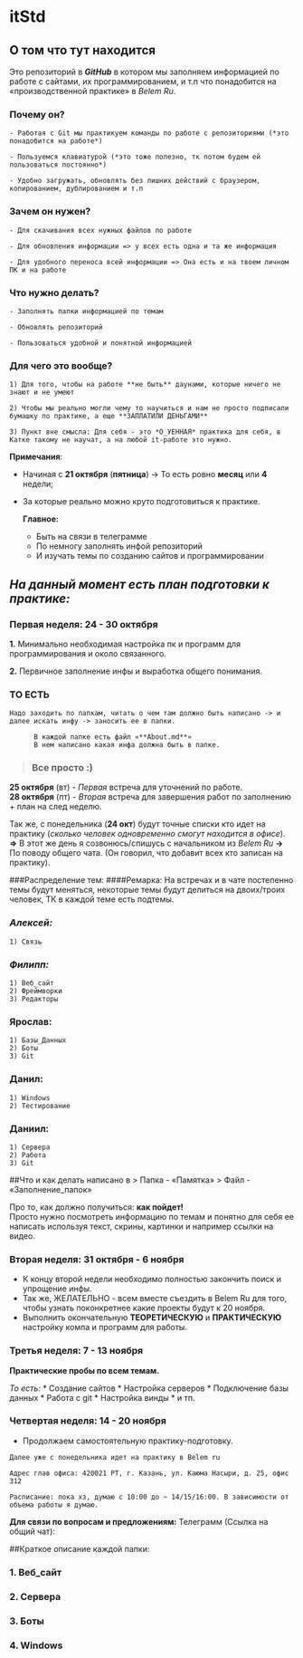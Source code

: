 # itStd

## О том что тут находится

Это репозиторий в ***GitHub*** в котором мы заполняем информацией по работе с сайтами, их программированием, и т.п что понадобится на «производственной практике» в *Belem Ru*.

### Почему он?

```
- Работая с Git мы практикуем команды по работе с репозиториями (*это понадобится на работе*)

- Пользуемся клавиатурой (*это тоже полезно, тк потом будем ей пользоваться постоянно*)

- Удобно загружать, обновлять без лишних действий с браузером, копированием, дублированием и т.п
```

### Зачем он нужен?

	- Для скачивания всех нужных файлов по работе
	
	- Для обновления информации => у всех есть одна и та же информация
	
	- Для удобного переноса всей информации => Она есть и на твоем личном ПК и на работе

### Что нужно делать?

	- Заполнять папки информацией по темам 
	
	- Обновлять репозиторий 
	
	- Пользоваться удобной и понятной информацией 


### Для чего это вообще?
	
	1) Для того, чтобы на работе **не быть** даунами, которые ничего не знают и не умеют 

	2) Чтобы мы реально могли чему то научиться и нам не просто подписали бумашку по практике, а еще **ЗАПЛАТИЛИ ДЕНЬГАМИ**    

	3) Пункт вне смысла: Для себя - это *O_УЕННАЯ* практика для себя, в Катке такому не научат, а на любой it-работе это нужно.


**Примечания**: 

+ Начиная с **21 октября** (**пятница**) -> То есть ровно **месяц** или **4** недели;  
+ За которые реально можно круто подготовиться к практике.  
				
	
	 **Главное:** 
	
	+ Быть на связи в телеграмме  
	+ По немногу заполнять инфой репозиторий   
	+ И изучать темы по созданию сайтов и программировании  
	  							

## *На данный момент есть план подготовки к практике:*

### Первая неделя: 24 - 30 октября

**1.** Минимально необходимая настройка пк и программ для программирования и около связанного. 

**2.** Первичное заполнение инфы и выработка общего понимания.


### ТО ЕСТЬ 
	Надо заходить по папкам, читать о чем там должно быть написано -> и далее искать инфу -> заносить ее в папки. 

```
	  В каждой папке есть файл «**About.md**»   
	  В нем написано какая инфа должна быть в папке.
```
> ### Все просто :)

**25 октября** (вт) - *Первая* встреча для уточнений по работе.   
**28 октября** (пт) - *Вторая* встреча для завершения работ по заполнению + план на след неделю. 

 Так же, с понедельника (**24 окт**) будут точные списки кто идет на практику (*сколько человек одновременно смогут находится в офисе*).  
 **=>** В этот же день я созвонюсь/спишусь с начальником из *Belem Ru* 
 **->** По поводу общего чата. (Он говорил, что добавит всех кто записан на практику). 

###Распределение тем: 
	####Ремарка: 
		На встречах и в чате постепенно темы будут меняться, некоторые темы будут делиться на двоих/троих человек, ТК в каждой теме есть подтемы. 

### *Алексей:* 
	1) Связь  

### *Филипп:* 
	1) Веб_сайт  
	2) Фреймворки  
	3) Редакторы  

### Ярослав: 
	1) Базы_Данных  
	2) Боты  
	3) Git  

### Данил: 
	1) Windows  
	2) Тестирование  

### Даниил: 
	1) Сервера  
	2) Работа  
	3) Git  

##Что и как делать написано в 
		> Папка - «Памятка» 
		> Файл - «Заполнение_папок»

Про то, как должно получиться: **как пойдет!**  
Просто нужно посмотреть информацию по темам и понятно для себя ее написать используя текст, скрины, картинки и например ссылки на видео.



### Вторая неделя: 31 октября - 6 ноября

- К концу второй недели необходимо полностью закончить поиск и упрощение инфы. 
- Так же, ЖЕЛАТЕЛЬНО - всем вместе съездить в Belem Ru для того, чтобы узнать поконкретнее какие проекты будут к 20 ноября.
- Выполнить окончательную **ТЕОРЕТИЧЕСКУЮ** и **ПРАКТИЧЕСКУЮ** настройку компа и программ для работы. 


### Третья неделя: 7 - 13 ноября

**Практические пробы по всем темам.**

*То есть:* 
	* Создание сайтов
	* Настройка серверов
	* Подключение базы данных 
	* Работа с git 
	* Настройка винды 
	* и тп.
				
				
### Четвертая неделя: 14 - 20 ноября
- Продолжаем самостоятельную практику-подготовку.


```
Далее уже с понедельника идет на практику в Belem ru 

Адрес глав офиса: 420021 РТ, г. Казань, ул. Каюма Насыри, д. 25, офис 312

Расписание: пока хз, думаю с 10:00 до ~ 14/15/16:00. В зависимости от объема работы я думаю. 
```
				
			
			
**Для связи по вопросам и предложениям:**
Телеграмм (Ссылка на общий чат): []()


##Краткое описание каждой папки:

### 1. Веб_сайт  
### 2. Сервера  
### 3. Боты  
### 4. Windows  

​	

​				

​	



